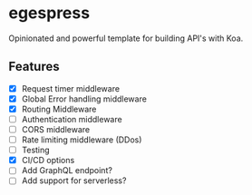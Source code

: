 # egespress

Opinionated and powerful template for building API's with Koa.

## Features

-   [x] Request timer middleware
-   [x] Global Error handling middleware
-   [x] Routing Middleware
-   [ ] Authentication middleware
-   [ ] CORS middleware
-   [ ] Rate limiting middleware (DDos)
-   [ ] Testing
-   [x] CI/CD options
-   [ ] Add GraphQL endpoint?
-   [ ] Add support for serverless?
